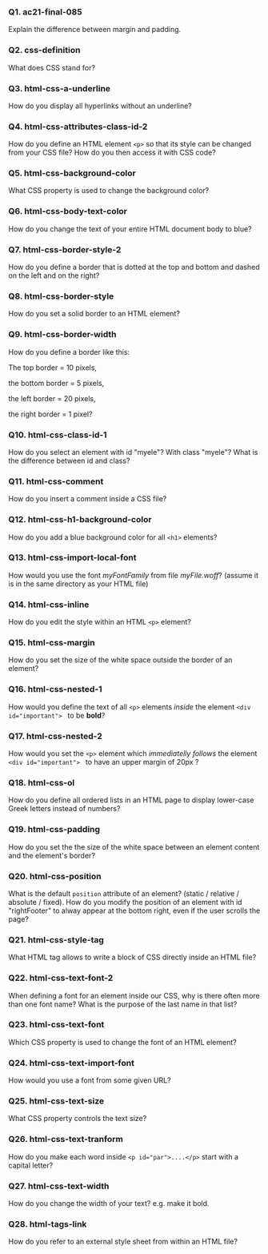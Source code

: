 <!-- @acxbank ac21-final-085 -->
### Q1. ac21-final-085

Explain the difference between margin and padding.
<!-- end @acxbank -->
<!-- @acxbank css-definition -->
### Q2. css-definition

What does CSS stand for?
<!-- end @acxbank -->
<!-- @acxbank html-css-a-underline -->
### Q3. html-css-a-underline

How do you display all hyperlinks without an underline?
<!-- end @acxbank -->
<!-- @acxbank html-css-attributes-class-id-2 -->
### Q4. html-css-attributes-class-id-2

How do you define an HTML element `<p>` so that its style can be changed from your CSS file? How do you then access it with CSS code?
<!-- end @acxbank -->
<!-- @acxbank html-css-background-color -->
### Q5. html-css-background-color

What CSS property is used to change the background color?
<!-- end @acxbank -->
<!-- @acxbank html-css-body-text-color -->
### Q6. html-css-body-text-color

How do you change the text of your entire HTML document body to blue?
<!-- end @acxbank -->
<!-- @acxbank html-css-border-style-2 -->
### Q7. html-css-border-style-2

How do you define a border that is dotted at the top and bottom and dashed on the left and on the right?
<!-- end @acxbank -->
<!-- @acxbank html-css-border-style -->
### Q8. html-css-border-style

How do you set a solid border to an HTML element?
<!-- end @acxbank -->
<!-- @acxbank html-css-border-width -->
### Q9. html-css-border-width

How do you define a border like this:

The top border = 10 pixels,

the bottom border = 5 pixels,

the left border = 20 pixels,

the right border = 1 pixel?
<!-- end @acxbank -->
<!-- @acxbank html-css-class-id-1 -->
### Q10. html-css-class-id-1

How do you select an element with id "myele"? With class "myele"? What is the difference between id and class?
<!-- end @acxbank -->
<!-- @acxbank html-css-comment -->
### Q11. html-css-comment

How do you insert a comment inside a CSS file?
<!-- end @acxbank -->
<!-- @acxbank html-css-h1-background-color -->
### Q12. html-css-h1-background-color

How do you add a blue background color for all `<h1>` elements?
<!-- end @acxbank -->
<!-- @acxbank html-css-import-local-font -->
### Q13. html-css-import-local-font

How would you use the font *myFontFamily* from file *myFile.woff*? (assume it is in the same directory as your HTML file)
<!-- end @acxbank -->
<!-- @acxbank html-css-inline -->
### Q14. html-css-inline

How do you edit the style within an HTML `<p>` element?
<!-- end @acxbank -->
<!-- @acxbank html-css-margin -->
### Q15. html-css-margin

How do you set the size of the white space outside the border of an element?
<!-- end @acxbank -->
<!-- @acxbank html-css-nested-1 -->
### Q16. html-css-nested-1

How would you define the text of all `<p>` elements *inside* the element `<div id="important"> ` to be **bold**?
<!-- end @acxbank -->
<!-- @acxbank html-css-nested-2 -->
### Q17. html-css-nested-2

How would you set the `<p>` element which *immediatelly follows* the element `<div id="important"> ` to have an upper margin of 20px ?
<!-- end @acxbank -->
<!-- @acxbank html-css-ol -->
### Q18. html-css-ol

How do you define all ordered lists in an HTML page to display lower-case Greek letters instead of numbers?
<!-- end @acxbank -->
<!-- @acxbank html-css-padding -->
### Q19. html-css-padding

How do you set the the size of the white space between an element content and the element's border?
<!-- end @acxbank -->
<!-- @acxbank html-css-position -->
### Q20. html-css-position

What is the default `position` attribute of an element? (static /  relative / absolute / fixed). How do you modify the position of an element with id "rightFooter" to alway appear at the bottom right, even if the user scrolls the page?
<!-- end @acxbank -->
<!-- @acxbank html-css-style-tag -->
### Q21. html-css-style-tag

What HTML tag allows to write a block of CSS directly inside an HTML file?
<!-- end @acxbank -->
<!-- @acxbank html-css-text-font-2 -->
### Q22. html-css-text-font-2

When defining a font for an element inside our CSS, why is there often more than one font name? What is the purpose of the last name in that list?
<!-- end @acxbank -->
<!-- @acxbank html-css-text-font -->
### Q23. html-css-text-font

Which CSS property is used to change the font of an HTML element?
<!-- end @acxbank -->
<!-- @acxbank html-css-text-import-font -->
### Q24. html-css-text-import-font

How would you use a font from some given URL?
<!-- end @acxbank -->
<!-- @acxbank html-css-text-size -->
### Q25. html-css-text-size

What CSS property controls the text size?
<!-- end @acxbank -->
<!-- @acxbank html-css-text-tranform -->
### Q26. html-css-text-tranform

How do you make each word inside `<p id="par">....</p>` start with a capital letter?
<!-- end @acxbank -->
<!-- @acxbank html-css-text-width -->
### Q27. html-css-text-width

How do you change the width of your text? e.g. make it bold.
<!-- end @acxbank -->
<!-- @acxbank html-tags-link -->
### Q28. html-tags-link

How do you refer to an external style sheet from within an HTML file?
<!-- end @acxbank -->
